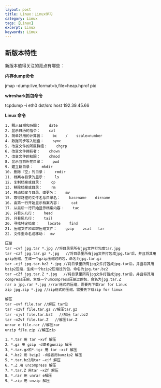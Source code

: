 ```yaml
---
layout: post
title: Linux：Linux学习
category: Linux
tags: [Linux]
excerpt: Linux
keywords: Linux
---
```


## 新版本特性

新版本值得关注的亮点有哪些：

**内存dump命令**

jmap -dump:live,format=b,file=heap.hprof pid

**wireshark抓包命令**

tcpdump -i eth0 dst/src host 192.39.45.66

**Linux 命令**

	
	1. 顯示日期和時間：    date
	2. 显示日历的指令：    cal
	3. 简单好用的计算器：    bc    /    scale=number
	4. 数据同步写入磁盘：    sync
	5. 改变文件的所属群组：    chgrp
	6. 改变文件拥有者：    chown
	7. 改变文件的权限：    chmod
	8. 显示当前所在目录：    pwd
	9. 建立新目录：    mkdir
	10. 删除『空』的目录：    rmdir
	11. 档案与目录的显示：    ls
	12. 复制档案或目录：    cp
	13. 移除档案或目录：    rm
	14. 移动档案与目录，或更名：    mv
	15. 取得路径的文件名与目录名：    basename    dirname
	16. 由第一行开始显示档案内容：     cat
	17. 从最后一行开始显示档案内容：    tac
	18. 只看头几行：    head
	19. 只看尾几行：    tail
	20. 寻找特定档案：    locate    find
	21. 压缩文件和读取压缩文件：    gzip    zcat   tar
	22. 文件重命名或移动：  mv

	压缩
	tar –cvf jpg.tar *.jpg //将目录里所有jpg文件打包成tar.jpg
	tar –czf jpg.tar.gz *.jpg   //将目录里所有jpg文件打包成jpg.tar后，并且将其用gzip压缩，生成一个gzip压缩过的包，命名为jpg.tar.gz
	tar –cjf jpg.tar.bz2 *.jpg //将目录里所有jpg文件打包成jpg.tar后，并且将其用bzip2压缩，生成一个bzip2压缩过的包，命名为jpg.tar.bz2
	tar –cZf jpg.tar.Z *.jpg   //将目录里所有jpg文件打包成jpg.tar后，并且将其用compress压缩，生成一个umcompress压缩过的包，命名为jpg.tar.Z
	rar a jpg.rar *.jpg //rar格式的压缩，需要先下载rar for Linux
	zip jpg.zip *.jpg //zip格式的压缩，需要先下载zip for linux

	解压
	tar –xvf file.tar //解压 tar包
	tar -xzvf file.tar.gz //解压tar.gz
	tar -xjvf file.tar.bz2   //解压 tar.bz2
	tar –xZvf file.tar.Z   //解压tar.Z
	unrar e file.rar //解压rar
	unzip file.zip //解压zip
	
	1、*.tar 用 tar –xvf 解压
	2、*.gz 用 gzip -d或者gunzip 解压
	3、*.tar.gz和*.tgz 用 tar –xzf 解压
	4、*.bz2 用 bzip2 -d或者用bunzip2 解压
	5、*.tar.bz2用tar –xjf 解压
	6、*.Z 用 uncompress 解压
	7、*.tar.Z 用tar –xZf 解压
	8、*.rar 用 unrar e解压
	9、*.zip 用 unzip 解压